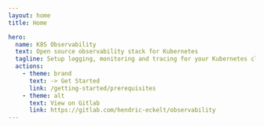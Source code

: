 ```yaml
---
layout: home
title: Home

hero:
  name: K8S Observability
  text: Open source observability stack for Kubernetes
  tagline: Setup logging, monitoring and tracing for your Kubernetes cluster.
  actions:
    - theme: brand
      text: -> Get Started
      link: /getting-started/prerequisites
    - theme: alt
      text: View on Gitlab
      link: https://gitlab.com/hendric-eckelt/observability
---
```

